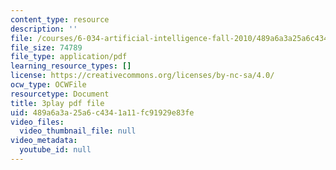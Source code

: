 ```yaml
---
content_type: resource
description: ''
file: /courses/6-034-artificial-intelligence-fall-2010/489a6a3a25a6c4341a11fc91929e83fe_l-tzjenXrvI.pdf
file_size: 74789
file_type: application/pdf
learning_resource_types: []
license: https://creativecommons.org/licenses/by-nc-sa/4.0/
ocw_type: OCWFile
resourcetype: Document
title: 3play pdf file
uid: 489a6a3a-25a6-c434-1a11-fc91929e83fe
video_files:
  video_thumbnail_file: null
video_metadata:
  youtube_id: null
---
```

